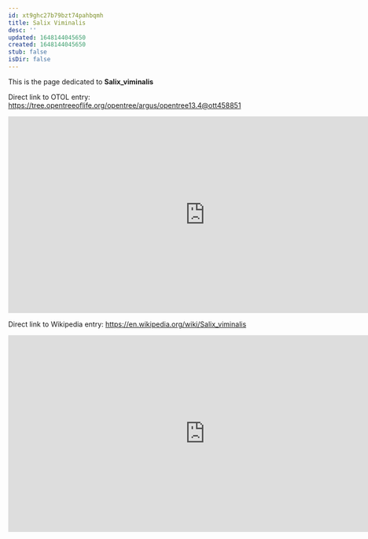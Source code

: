 ```yaml
---
id: xt9ghc27b79bzt74pahbqmh
title: Salix Viminalis
desc: ''
updated: 1648144045650
created: 1648144045650
stub: false
isDir: false
---
```

This is the page dedicated to **Salix_viminalis**


Direct link to OTOL entry: https://tree.opentreeoflife.org/opentree/argus/opentree13.4@ott458851



<html>
    <body>
    <iframe src="https://tree.opentreeoflife.org/opentree/argus/opentree13.4@ott458851"
    width="800" height="400" frameborder="0" allowfullscreen> </iframe>
    </body>
</html>
    


Direct link to Wikipedia entry: https://en.wikipedia.org/wiki/Salix_viminalis



<html>
    <body>
    <iframe src="https://en.wikipedia.org/wiki/Salix_viminalis"
    width="800" height="400" frameborder="0" allowfullscreen> </iframe>
    </body>
</html>
    
